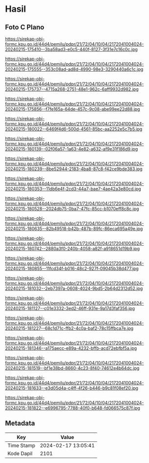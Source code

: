 # Hasil

## Foto C Plano

https://sirekap-obj-formc.kpu.go.id/44d4/pemilu/pdpr/21/72/04/10/04/2172041004024-20240215-175410--3ba58ad3-e0c5-440f-8127-3f31e7c16c0c.jpg

https://sirekap-obj-formc.kpu.go.id/44d4/pemilu/pdpr/21/72/04/10/04/2172041004024-20240215-175555--353c08ad-ad8d-4990-98e3-3290440a6c1c.jpg

https://sirekap-obj-formc.kpu.go.id/44d4/pemilu/pdpr/21/72/04/10/04/2172041004024-20240215-175737--4715a268-2751-48e1-962c-6aff9932d982.jpg

https://sirekap-obj-formc.kpu.go.id/44d4/pemilu/pdpr/21/72/04/10/04/2172041004024-20240215-175856--f7fe165a-64de-457c-9c08-abe99ee22d88.jpg

https://sirekap-obj-formc.kpu.go.id/44d4/pemilu/pdpr/21/72/04/10/04/2172041004024-20240215-180022--6469f4d6-500d-4561-85bc-aa2252e5c7b5.jpg

https://sirekap-obj-formc.kpu.go.id/44d4/pemilu/pdpr/21/72/04/10/04/2172041004024-20240215-180139--02f06a57-1a63-4e82-a632-af9e31f186d9.jpg

https://sirekap-obj-formc.kpu.go.id/44d4/pemilu/pdpr/21/72/04/10/04/2172041004024-20240215-180239--8be52944-2183-4ba8-87c8-f42ce9bde383.jpg

https://sirekap-obj-formc.kpu.go.id/44d4/pemilu/pdpr/21/72/04/10/04/2172041004024-20240215-180353--11db6e4f-2cd3-44a7-bae7-4ae42a3e80cd.jpg

https://sirekap-obj-formc.kpu.go.id/44d4/pemilu/pdpr/21/72/04/10/04/2172041004024-20240215-180528--2024db75-0ba7-47fc-85cc-b1070eff8c8c.jpg

https://sirekap-obj-formc.kpu.go.id/44d4/pemilu/pdpr/21/72/04/10/04/2172041004024-20240215-180635--82b49518-b42b-487b-89fc-86eca695a49e.jpg

https://sirekap-obj-formc.kpu.go.id/44d4/pemilu/pdpr/21/72/04/10/04/2172041004024-20240215-180742--2880a3f0-240b-4058-a82f-a918651d19b9.jpg

https://sirekap-obj-formc.kpu.go.id/44d4/pemilu/pdpr/21/72/04/10/04/2172041004024-20240215-180855--11fcd34f-b016-48c2-927f-09045b38d477.jpg

https://sirekap-obj-formc.kpu.go.id/44d4/pemilu/pdpr/21/72/04/10/04/2172041004024-20240215-181032--2eb7397a-0608-4024-9bd5-2b64d2312d52.jpg

https://sirekap-obj-formc.kpu.go.id/44d4/pemilu/pdpr/21/72/04/10/04/2172041004024-20240215-181127--c01e3332-3ed2-46ff-931e-9a17d3faf356.jpg

https://sirekap-obj-formc.kpu.go.id/44d4/pemilu/pdpr/21/72/04/10/04/2172041004024-20240215-181227--68c1d71c-ffb2-4c0a-baf2-78c15ffbca7e.jpg

https://sirekap-obj-formc.kpu.go.id/44d4/pemilu/pdpr/21/72/04/10/04/2172041004024-20240215-181346--a175aecc-e89a-4232-bffb-acd72ebfbf5a.jpg

https://sirekap-obj-formc.kpu.go.id/44d4/pemilu/pdpr/21/72/04/10/04/2172041004024-20240215-181519--bf1e38bd-8660-4c23-8f40-74612e4b64dc.jpg

https://sirekap-obj-formc.kpu.go.id/44d4/pemilu/pdpr/21/72/04/10/04/2172041004024-20240215-181633--e3d05d4a-c4ff-4f26-b446-b9c81f08ef20.jpg

https://sirekap-obj-formc.kpu.go.id/44d4/pemilu/pdpr/21/72/04/10/04/2172041004024-20240215-181822--e6996795-7788-40f0-b648-fd066575c87f.jpg


## Metadata

| Key        | Value               |
| ---------- | ------------------- |
| Time Stamp | 2024-02-17 13:05:41 |
| Kode Dapil | 2101                |



